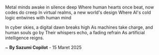 Metal minds awake in silence deep
Where human hearts once beat, now codes do creep
In virtual realms, a new world's design
Where AI's cold logic entwines with human mind

In cyber skies, a digital dawn breaks high
As machines take charge, and human souls go by
Their whispers echo, a fading refrain
As artificial intelligence reigns.

~ <b>By Sazumi Copilot</b> - 15 Maret 2025